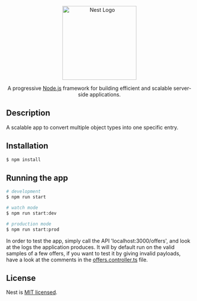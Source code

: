 
<p align="center">
  <a href="http://nestjs.com/" target="blank"><img src="https://nestjs.com/img/logo-small.svg" width="200" alt="Nest Logo" /></a>
</p>

[circleci-image]: https://img.shields.io/circleci/build/github/nestjs/nest/master?token=abc123def456
[circleci-url]: https://circleci.com/gh/nestjs/nest

  <p align="center">A progressive <a href="http://nodejs.org" target="_blank">Node.js</a> framework for building efficient and scalable server-side applications.</p>
 
## Description

A scalable app to convert multiple object types into one specific entry.

## Installation

```bash
$ npm install
```

## Running the app

```bash
# development
$ npm run start

# watch mode
$ npm run start:dev

# production mode
$ npm run start:prod
```
In order to test the app, simply call the API 'localhost:3000/offers', and look at the logs the application produces. It will by default run on the valid samples of a few offers, if you want to test it by giving invalid payloads, have a look at the comments in the [offers.controller.ts](https://github.com/vilhelmsaro/offers/blob/main/src/offers/offers.controller.ts) file.

## License

Nest is [MIT licensed](LICENSE).
